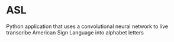 # ASL
Python application that uses a convolutional neural network to live transcribe American Sign Language into alphabet letters
